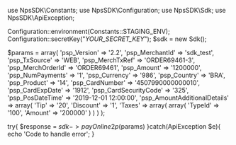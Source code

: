 use NpsSDK\Constants;
use NpsSDK\Configuration;
use NpsSDK\Sdk;
use NpsSDK\ApiException;

Configuration::environment(Constants::STAGING_ENV);
Configuration::secretKey("_YOUR_SECRET_KEY_");
$sdk = new Sdk();

$params = array(
    'psp_Version' => '2.2',
    'psp_MerchantId' => 'sdk_test',
    'psp_TxSource' => 'WEB',
    'psp_MerchTxRef' => 'ORDER69461-3',
    'psp_MerchOrderId' => 'ORDER69461',
    'psp_Amount' => '1200000',
    'psp_NumPayments' => '1',
    'psp_Currency' => '986',
    'psp_Country' => 'BRA',
    'psp_Product' => '14',
    'psp_CardNumber' => '4507990000000010',
    'psp_CardExpDate' => '1912',
    'psp_CardSecurityCode' => '325',
    'psp_PosDateTime' => '2019-12-01 12:00:00',
    'psp_AmountAdditionalDetails' => array(
        'Tip' => '20',
        'Discount' => '1',
        'Taxes' => array(
            array(
                'TypeId' => '100',
                'Amount' => '200000'
            )
        )
    )
);

try{ 
    $response = $sdk->payOnline2p($params) 
}catch(ApiException $e){ 
    echo 'Code to handle error'; 
} 

